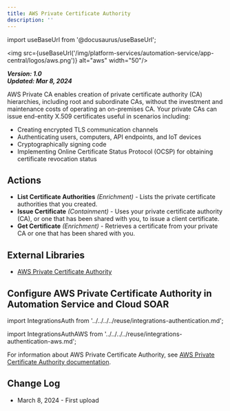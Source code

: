 ```yaml
---
title: AWS Private Certificate Authority
description: ''
---
```

import useBaseUrl from '@docusaurus/useBaseUrl';

<img src={useBaseUrl('/img/platform-services/automation-service/app-central/logos/aws.png')} alt="aws" width="50"/>

***Version: 1.0  
Updated: Mar 8, 2024***

AWS Private CA enables creation of private certificate authority (CA) hierarchies, including root and subordinate CAs, without the investment and maintenance costs of operating an on-premises CA. Your private CAs can issue end-entity X.509 certificates useful in scenarios including:

* Creating encrypted TLS communication channels
* Authenticating users, computers, API endpoints, and IoT devices
* Cryptographically signing code
* Implementing Online Certificate Status Protocol (OCSP) for obtaining certificate revocation status

## Actions

* **List Certificate Authorities** *(Enrichment)* - Lists the private certificate authorities that you created.
* **Issue Certificate** *(Containment)* - Uses your private certificate authority (CA), or one that has been shared with you, to issue a client certificate.
* **Get Certificate** *(Enrichment)* - Retrieves a certificate from your private CA or one that has been shared with you.

## External Libraries

* [AWS Private Certificate Authority](https://github.com/boto/boto3/blob/develop/LICENSE)

## Configure AWS Private Certificate Authority in Automation Service and Cloud SOAR

import IntegrationsAuth from '../../../../reuse/integrations-authentication.md';

<IntegrationsAuth/>

import IntegrationsAuthAWS from '../../../../reuse/integrations-authentication-aws.md';

<IntegrationsAuthAWS/>

For information about AWS Private Certificate Authority, see [AWS Private Certificate Authority documentation](https://docs.aws.amazon.com/privateca/).

## Change Log
 
* March 8, 2024 - First upload
